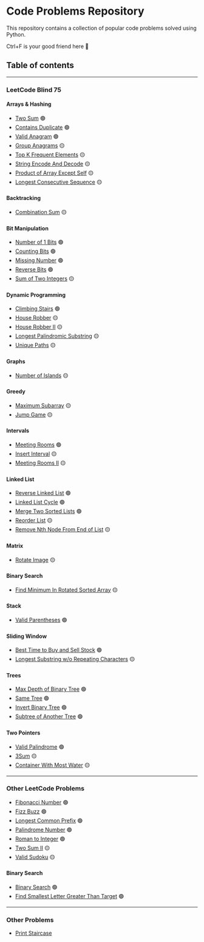 # Code Problems Repository

This repository contains a collection of popular code problems solved using Python.

Ctrl+F is your good friend here 🔎

## Table of contents
---
### LeetCode Blind 75
#### Arrays & Hashing
* [Two Sum](problems/Blind75/Arrays&Hashing/TwoSum/) 🟢
* [Contains Duplicate](problems/Blind75/Arrays&Hashing/ContainsDuplicate/) 🟢
* [Valid Anagram](problems/Blind75/Arrays&Hashing/ValidAnagram/) 🟢
* [Group Anagrams](problems/Blind75/Arrays&Hashing/GroupAnagrams/) 🟡
* [Top K Frequent Elements](problems/Blind75/Arrays&Hashing/TopKFrequentElements/) 🟡
* [String Encode And Decode](problems/Blind75/Arrays&Hashing/StringEncodeAndDecode/) 🟡
* [Product of Array Except Self](problems/Blind75/Arrays&Hashing/ProductOfArrayExceptSelf/) 🟡
* [Longest Consecutive Sequence](problems/Blind75/Arrays&Hashing/LongestConsecutiveSequence/) 🟡
#### Backtracking
* [Combination Sum](problems/Blind75/Backtracking/CombinationSum/) 🟡
#### Bit Manipulation
* [Number of 1 Bits](problems/Blind75/BitManipulation/NumberOf1Bits/) 🟢
* [Counting Bits](problems/Blind75/BitManipulation/CountingBits/) 🟢
* [Missing Number](problems/Blind75/BitManipulation/MissingNumber/) 🟢
* [Reverse Bits](problems/Blind75/BitManipulation/ReverseBits/) 🟢
* [Sum of Two Integers](problems/Blind75/BitManipulation/SumOfTwoIntegers/) 🟡
#### Dynamic Programming
* [Climbing Stairs](problems/Blind75/DynamicProgramming/ClimbingStairs/) 🟢
* [House Robber](problems/Blind75/DynamicProgramming/HouseRobber/) 🟡
* [House Robber II](problems/Blind75/DynamicProgramming/HouseRobber2/) 🟡
* [Longest Palindromic Substring](problems/Blind75/DynamicProgramming/LongestPalindromicSubstring/) 🟡
* [Unique Paths](problems/Blind75/DynamicProgramming/UniquePaths/) 🟡
#### Graphs
* [Number of Islands](problems/Blind75/Graphs/NumberOfIslands/) 🟡
#### Greedy
* [Maximum Subarray](problems/Blind75/Greedy/MaximumSubarray/) 🟡
* [Jump Game](problems/Blind75/Greedy/JumpGame/) 🟡
#### Intervals
* [Meeting Rooms](problems/Blind75/Intervals/MeetingRooms/) 🟢
* [Insert Interval](problems/Blind75/Intervals/InsertInterval/) 🟡
* [Meeting Rooms II](problems/Blind75/Intervals/MeetingRooms2/) 🟡
#### Linked List
* [Reverse Linked List](problems/Blind75/LinkedList/ReverseLinkedList/) 🟢
* [Linked List Cycle](problems/Blind75/LinkedList/LinkedListCycle/) 🟢
* [Merge Two Sorted Lists](problems/Blind75/LinkedList/MergeTwoSortedLists/) 🟢
* [Reorder List](problems/Blind75/LinkedList/ReorderList/) 🟡
* [Remove Nth Node From End of List](problems/Blind75/LinkedList/RemoveNthNodeFromEndOfList/) 🟡
#### Matrix
* [Rotate Image](problems/Blind75/Matrix/RotateImage/) 🟡
#### Binary Search
* [Find Minimum In Rotated Sorted Array](problems/Blind75/BinarySearch/FindMinInRotatedSortedArray/) 🟡
#### Stack
* [Valid Parentheses](problems/Blind75/Stack/ValidParentheses/) 🟢
#### Sliding Window
* [Best Time to Buy and Sell Stock](problems/Blind75/SlidingWindow/BuyAndSellStock/) 🟢
* [Longest Substring w/o Repeating Characters](problems/Blind75/SlidingWindow/LongestSubstringWORepeatingChar/) 🟡
#### Trees
* [Max Depth of Binary Tree](problems/Blind75/Trees/MaximumDepthOfBTree/) 🟢
* [Same Tree](problems/Blind75/Trees/SameTree/) 🟢
* [Invert Binary Tree](problems/Blind75/Trees/InvertBinaryTree/) 🟢
* [Subtree of Another Tree](problems/Blind75/Trees/SubtreeOfAnotherTree/) 🟢
#### Two Pointers
* [Valid Palindrome](problems/Blind75/TwoPointers/ValidPalindrome/) 🟢
* [3Sum](problems/Blind75/TwoPointers/3Sum/) 🟡
* [Container With Most Water](problems/Blind75/TwoPointers/ContainerWithMostWater/) 🟡
---
### Other LeetCode Problems
* [Fibonacci Number](problems/OtherLeetCode/FibonacciNumber/) 🟢
* [Fizz Buzz](problems/OtherLeetCode/FizzBuzz/) 🟢
* [Longest Common Prefix](problems/OtherLeetCode/LongestCommonPrefix/) 🟢
* [Palindrome Number](problems/OtherLeetCode/PalindromeNumber/) 🟢
* [Roman to Integer](problems/OtherLeetCode/RomanToInteger/) 🟢
* [Two Sum II](problems/OtherLeetCode/TwoSum2/) 🟡
* [Valid Sudoku](problems/OtherLeetCode/ValidSudoku/) 🟡
#### Binary Search
* [Binary Search](problems/OtherLeetCode/BinarySearch/) 🟢
* [Find Smallest Letter Greater Than Target](problems/OtherLeetCode/FindSmallestLetter/) 🟢
---
### Other Problems
* [Print Staircase](problems/Other/PrintStaircase/)
